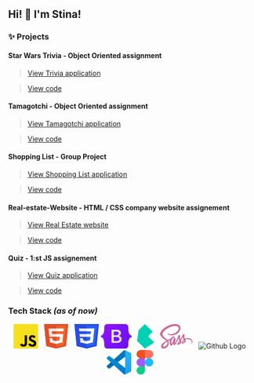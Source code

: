 
## Hi! 👋 I'm Stina!

### ✨ Projects
<!--

<div align="center">
    <h3>Hi! 👋 I'm Stina!</h3>
    <h4>Frontend Developer </h4>
    <h4>Spotify Playlist Enthusiast💿</h4>
    <h4>Loves Anything 🍋</h4>
</div>

[Star Wars Trivia](https://stormstina.github.io/star-wars-trivia/) | [Tamagotchi](https://stormstina.github.io/star-wars-trivia/) 
--- | --- 
![Star Wars Trivia Image](https://raw.githubusercontent.com/stormstina/stormstina/main/star-wars-trivia.png) | <img  src="https://raw.githubusercontent.com/stormstina/stormstina/main/tamagotchi.png" alt="Tamagotchi Image" width="100%" />

[Star Wars Trivia](https://stormstina.github.io/star-wars-trivia/) | [Star Wars Trivia](https://stormstina.github.io/star-wars-trivia/) 
--- | --- 
![Star Wars Trivia Image](https://raw.githubusercontent.com/stormstina/stormstina/main/star-wars-trivia.png) | ![Star Wars Trivia Image](https://raw.githubusercontent.com/stormstina/stormstina/main/star-wars-trivia.png)  
-->

#### Star Wars Trivia - Object Oriented assignment
> [View Trivia application](https://stormstina.github.io/star-wars-trivia/)

> [View code](https://github.com/stormstina/star-wars-triviav)

#### Tamagotchi - Object Oriented assignment
> [View Tamagotchi application](https://stormstina.github.io/tamagotchi/)


> [View code](https://github.com/stormstina/tamagotchi)

#### Shopping List - Group Project
> [View Shopping List application](https://stormstina.github.io/my-lists/index.html)


> [View code](https://stormstina.github.io/my-lists/index.html)

#### Real-estate-Website - HTML / CSS company website assignement
> [View Real Estate website](https://stormstina.github.io/Real-Estate-website/)


> [View code](https://github.com/stormstina/Real-Estate-website)

#### Quiz - 1:st JS assignement
> [View Quiz application](https://stormstina.github.io/Ankademin-quiz/)


> [View code](https://github.com/stormstina/Ankademin-quiz)

### Tech Stack *(as of now)*
<div align="center">

<img  src="JsLogo.svg" alt="JavaScript Logo" width="50" height="50"/> &nbsp;
<img  src="HtmlLogo.svg" alt="HTML Logo" width="50" height="50"/> &nbsp;
<img  src="CssLogo.svg" alt="CSS" width="50" height="50"/>
<img  src="BootstrapLogo.svg" alt="Bootstrap Logo" height="50"/> &nbsp;
<img  src="BulmaLogo.svg" alt="Bulma Logo" height="50"/> &nbsp;
<img  src="SassLogo.svg" alt="Sass Logo" height="50"/> &nbsp;
<img  src="https://github.com/CyrisXD/CyrisXD/raw/master/assets/Github.png" alt="Github Logo"/> &nbsp;
<img  src="https://raw.githubusercontent.com/devicons/devicon/1119b9f84c0290e0f0b38982099a2bd027a48bf1/icons/vscode/vscode-original.svg" alt="VSCode" width="50" height="50"/> &nbsp;
<img  src="FigmaLogo.svg" alt="Figma Logo" height="50"/> &nbsp;
 
</div>
